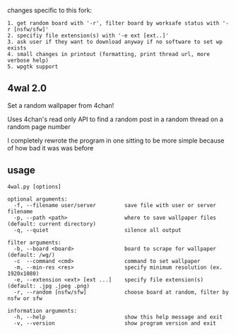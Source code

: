 changes specific to this fork:
```
1. get random board with '-r', filter board by worksafe status with '-r [nsfw/sfw]'
2. specifiy file extension(s) with '-e ext [ext..]'
3. ask user if they want to download anyway if no software to set wp exists
4. small changes in printout (formatting, print thread url, more verbose help)
5. wpgtk support
```
## 4wal 2.0

Set a random wallpaper from 4chan!

Uses 4chan's read only API to find a random post in a random thread on a random page number

I completely rewrote the program in one sitting to be more simple because of how bad it was was before

## usage
```
4wal.py [options]

optional arguments:
  -f, --filename user/server         save file with user or server filename
  -p, --path <path>                  where to save wallpaper files (default: current directory)
  -q, --quiet                        silence all output

filter arguments:
  -b, --board <board>                board to scrape for wallpaper (default: /wg/)
  -c  --command <cmd>                command to set wallpaper
  -m, --min-res <res>                specify minimum resolution (ex. 1920x1080)
  -e, --extension <ext> [ext ...]    specify file extension(s) (default: .jpg .jpeg .png)
  -r, --random [nsfw/sfw]            choose board at random, filter by nsfw or sfw

information arguments:
  -h, --help                         show this help message and exit
  -v, --version                      show program version and exit

```

